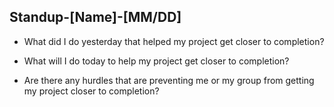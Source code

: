 ## Standup-[Name]-[MM/DD] 

- What did I do yesterday that helped my project get closer to completion?
  

- What will I do today to help my project get closer to completion?


- Are there any hurdles that are preventing me or my group from getting my project closer to completion?